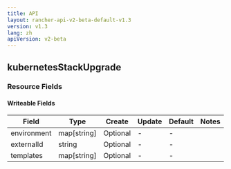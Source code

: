 ```yaml
---
title: API
layout: rancher-api-v2-beta-default-v1.3
version: v1.3
lang: zh
apiVersion: v2-beta
---
```


## kubernetesStackUpgrade



### Resource Fields

#### Writeable Fields

Field | Type | Create | Update | Default | Notes
---|---|---|---|---|---
environment | map[string] | Optional | - | - | 
externalId | string | Optional | - | - | 
templates | map[string] | Optional | - | - | 



<br>
